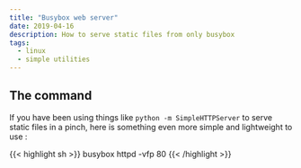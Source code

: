 ```yaml
---
title: "Busybox web server"
date: 2019-04-16
description: How to serve static files from only busybox
tags:
  - linux
  - simple utilities
---
```


## The command

If you have been using things like `python -m SimpleHTTPServer` to serve static files in a pinch, here is something even more simple and lightweight to use :

{{< highlight sh >}}
busybox httpd -vfp 80
{{< /highlight >}}
